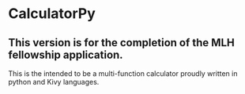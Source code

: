 # CalculatorPy
## This version is for the completion of the MLH fellowship application.
This is the intended to be a multi-function calculator proudly written in python and Kivy languages.
